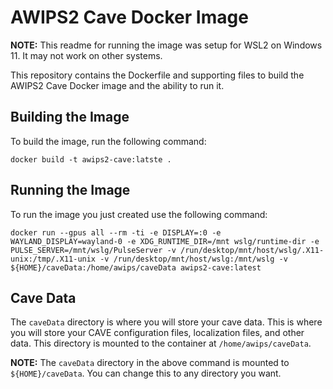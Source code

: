# AWIPS2 Cave Docker Image

**NOTE:** This readme for running the image was setup for WSL2 on Windows 11. It may not work on other systems.

This repository contains the Dockerfile and supporting files to build the AWIPS2 Cave Docker image and the ability to run it.

## Building the Image

To build the image, run the following command:

    docker build -t awips2-cave:latste .

## Running the Image

To run the image you just created use the following command:

    docker run --gpus all --rm -ti -e DISPLAY=:0 -e WAYLAND_DISPLAY=wayland-0 -e XDG_RUNTIME_DIR=/mnt wslg/runtime-dir -e PULSE_SERVER=/mnt/wslg/PulseServer -v /run/desktop/mnt/host/wslg/.X11-unix:/tmp/.X11-unix -v /run/desktop/mnt/host/wslg:/mnt/wslg -v ${HOME}/caveData:/home/awips/caveData awips2-cave:latest


## Cave Data

The `caveData` directory is where you will store your cave data. This is where you will store your CAVE configuration files, localization files, and other data. This directory is mounted to the container at `/home/awips/caveData`. 

**NOTE:** The `caveData` directory in the above command is mounted to `${HOME}/caveData`. You can change this to any directory you want.